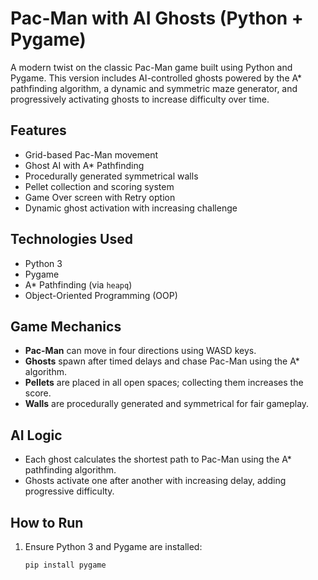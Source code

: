 # Pac-Man with AI Ghosts (Python + Pygame)

A modern twist on the classic Pac-Man game built using Python and Pygame. This version includes AI-controlled ghosts powered by the A* pathfinding algorithm, a dynamic and symmetric maze generator, and progressively activating ghosts to increase difficulty over time.

## Features

- Grid-based Pac-Man movement
- Ghost AI with A* Pathfinding
- Procedurally generated symmetrical walls
- Pellet collection and scoring system
- Game Over screen with Retry option
- Dynamic ghost activation with increasing challenge

## Technologies Used

- Python 3
- Pygame
- A* Pathfinding (via `heapq`)
- Object-Oriented Programming (OOP)

## Game Mechanics

- **Pac-Man** can move in four directions using WASD keys.
- **Ghosts** spawn after timed delays and chase Pac-Man using the A* algorithm.
- **Pellets** are placed in all open spaces; collecting them increases the score.
- **Walls** are procedurally generated and symmetrical for fair gameplay.

## AI Logic

- Each ghost calculates the shortest path to Pac-Man using the A* pathfinding algorithm.
- Ghosts activate one after another with increasing delay, adding progressive difficulty.


## How to Run

1. Ensure Python 3 and Pygame are installed:
   ```bash
   pip install pygame
